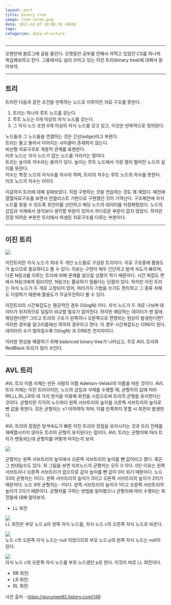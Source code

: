 ```yaml
---
layout: post
title: binary tree
image: tree-terms.png
date: 2021-02-07 10:08:20 +0200
tags: 
categories: data-structure
---
```


***

오랜만에 블로그에 글을 올린다. 오랫동안 공부를 안해서 까먹고 있었던 CS를 하나씩 복습해보려고 한다. 그중에서도 널리 쓰이고 있는 이진 트리(binary tree)에 대해서 알아보자.

***

## 트리
트리란 다음과 같은 조건을 만족하는 노드로 이루어진 자료 구조를 뜻한다.
1. 트리는 하나의 루트 노드를 갖는다.
2. 루트 노드는 0개 이상의 자식 노드를 갖는다.
3. 그 자식 노드 또한 0개 이상의 자식 노드를 갖고 있고, 이것은 반복적으로 정의된다.

노드들과 그 노드들을 연결하는 것은 간선(edge)라고 부른다.  
트리는 돌고 돌아서 이어지는 사이클이 존재하지 않는다.   
비선형 자료구조로 계층적 관계를 표현한다.  
리프 노드는 자식 노드가 없는 노드를 가리키는 말이다.   
트리는 높이와 차수라는 용어가 있다.
높이는 루트 노드에서 가장 멀리 떨어진 노드의 깊이를 뜻한다.  
차수는 특정 노드의 자식수를 차수라 하며, 트리의 차수는 루트 노드의 차수를 뜻한다. 리프 노드의 차수는 0이다.

지금까지 트리에 대해 살펴보았다. 직접 구현하는 것을 연습하는 것도 꽤 재밌다. 예전에 열혈자료구조를 보면서 연결리스트 기반으로 구현했던 것이 기억난다. 구조체안에 자식 노드를 찾을 수 있도록 포인터를 선언하고 해당 노드의 데이터를 저장해뒀었다. 노드의 삽입과 삭제에서 생각보다 생각할 부분이 있어서 까다로운 부분이 없지 않았다. 하지만 진정 어려운 부분은 트리에서 파생된 자료구조를 다루는 부분이다. 

***
## 이진 트리

![]({{site.baseurl}}/images/binary-tree-terms.png)


이진트리란 자식 노드가 최대 두 개인 노드들로 구성된 트리이다. 자료 구조중에 활용도가 높으므로 중요하다고 볼 수 있다. 이유는 구현이 매우 간단하고 탐색 속도가 빠르며, 다른 N링크를 이루는 트리에 비해 문제를 일으킬 상황이 적기 때문이다. 시간 복잡도 면에서 N링크에게 밀리지만, N링크는 활요하기 힘들다는 단점이 있다. 하지만 이진 트리는 자식 노드가 두 개로 고정되어 있어, 여러가지 기법을 쓰기도 편리하고 그 종류 자체도 다양하기 때문에 활용도가 무궁무진하다 볼 수 있다. 

이진트리의 시간복잡도는 평균적인 경우 O(logN) 이다. 자식 노드가 두 개로 나뉘며 데이터가 위치하므로 일일이 비교할 필요가 없어진다. 하지만 해당하는 데이터가 맨 밑에 해당한다면? 그리고 트리의 구조가 왼쪽이나 오른쪽으로 편향되는 현상이 발생한다면? 이러한 경우를 알고리즘에선 최악의 경우라고 한다. 이 경우 시간복잡도는 O(N)이 된다. 데이터의 수가 많아질수록 O(logN) 과 O(N)은 천지차이다.   

이러한 현상을 해결하기 위해 balanced binary tree가 나타났고, 주로 AVL 트리와 RedBlack 트리가 많이 쓰인다. 

***
## AVL 트리

AVL 트리 이름 자체는 만든 사람의 이름 Adelson-Velskii의 이름을 따온 것이다. AVL 트리 자체는 이진 트리이지만, 노드의 삽입과 삭제를 수행할 때, 균형치의 값에 따라 RR,LL,RL,LR의 네 가지 방식을 이용해 회전을 시킴으로써 트리의 균형을 유지한다는 것이다. 균형치란 각각의 노드마다 왼쪽 서브트리의 높이를 오른쪽 서브트리의 높이로 뺀 값을 뜻한다. 모든 균형치는 ±1 이하여야 하며, 이를 만족하지 못할 시 회전이 발생한다.

AVL 트리의 장점은 탐색속도가 빠른 이진 트리의 장점을 유지시키는 것과 트리 전체를 재배열시키지 않아도 트리의 균형이 유지된다는 점이다. AVL 트리는 균형치에 따라 트리가 변동되는데 균형치를 어떻게 따지는지 보자.

![]({{site.baseurl}}/images/avl-tree-terms.png)

균형치는 왼쪽 서브트리의 높이에서 오른쪽 서브트리의 높이를 뺀 값이라고 했다. 혹은 그 반대일수도 있다. 위 그림을 보면 리프노드의 균형치는 모두 0 이다. 0인 이유는 왼쪽 서브트리나 오른쪽 서브트리가 없으므로 값이 높이를 뺀 값이 0이 되기 때문이다. 노드 33의 균형치는 1이다. 왼쪽 서브트리의 높이가 3이고 오른쪽 서브트리의 높이가 2이기 때문이다. 노드 9의 균형치는 -1이다. 왼쪽 서브트리의 높이가 1이고 오른쪽 서브트리의 높이가 2이기 때문이다. 균형치를 구하는 방법을 알아봤으니 균형치에 따라 수행되는 회전들에 대해 알아보자. 


* LL 회전 

![]({{site.baseurl}}/images/avl-tree-ll.png)  
LL 회전은 부모 노드 p의 왼쪽 자식 노드를, 자식 노드 c의 오른쪽 자식 노드로 바꾼다. 

![]({{site.baseurl}}/images/avl-tree-lll.png)  
노드 c의 오른쪽 자식 노드는 null 이었으므로 부모 노드 p의 왼쪽 자식 노드는 null이 된다.  

![]({{site.baseurl}}/images/avl-tree-llll.png)  
자식 노드 c의 오른쪽 자식 노드를 부모 노드였던 p로 한다. 이것이 바로 LL 회전이다.


* RR 회전:
* LR 회전:
* RL 회전:




사진 출처 - https://gurumee92.tistory.com/146